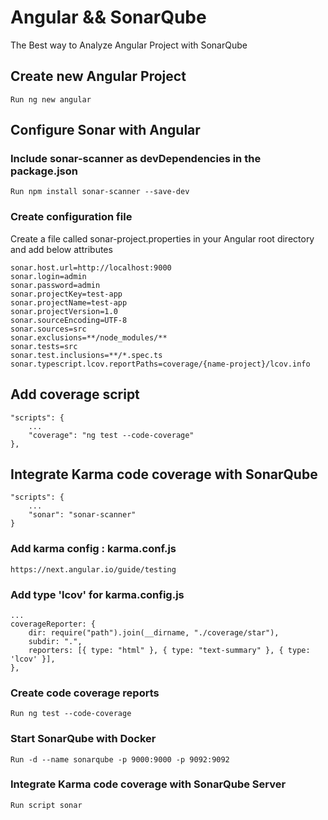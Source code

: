 # Angular && SonarQube

The Best way to Analyze Angular Project with SonarQube

## Create new Angular Project

    Run ng new angular

## Configure Sonar with Angular

### Include sonar-scanner as devDependencies in the package.json

    Run npm install sonar-scanner --save-dev

### Create configuration file

Create a file called sonar-project.properties in your Angular root directory and add below attributes

    sonar.host.url=http://localhost:9000
    sonar.login=admin
    sonar.password=admin
    sonar.projectKey=test-app
    sonar.projectName=test-app
    sonar.projectVersion=1.0
    sonar.sourceEncoding=UTF-8
    sonar.sources=src
    sonar.exclusions=**/node_modules/**
    sonar.tests=src
    sonar.test.inclusions=**/*.spec.ts
    sonar.typescript.lcov.reportPaths=coverage/{name-project}/lcov.info
    
    
## Add coverage script

    "scripts": {
        ...
        "coverage": "ng test --code-coverage"
    },

## Integrate Karma code coverage with SonarQube
    "scripts": {
        ...
        "sonar": "sonar-scanner"
    }


### Add karma config : karma.conf.js
    
    https://next.angular.io/guide/testing
    
### Add type 'lcov' for karma.config.js

    ...
    coverageReporter: {
        dir: require("path").join(__dirname, "./coverage/star"),
        subdir: ".",
        reporters: [{ type: "html" }, { type: "text-summary" }, { type: 'lcov' }],
    },


### Create code coverage reports

    Run ng test --code-coverage
    
### Start SonarQube with Docker

    Run -d --name sonarqube -p 9000:9000 -p 9092:9092 
    
### Integrate Karma code coverage with SonarQube Server

    Run script sonar
